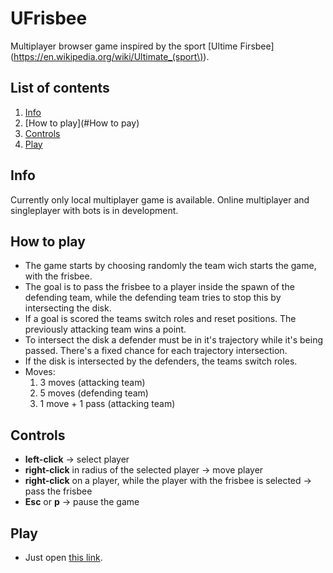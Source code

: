 # UFrisbee

Multiplayer browser game inspired by the sport [Ultime Firsbee](https://en.wikipedia.org/wiki/Ultimate_(sport\)).

## List of contents

1. [Info](#Info)
1. [How to play](#How to pay)
1. [Controls](#Controls)
1. [Play](#Play)

## Info

Currently only local multiplayer game is available. Online multiplayer and singleplayer with bots is in development.

## How to play

- The game starts by choosing randomly the team wich starts the game, with the frisbee.
- The goal is to pass the frisbee to a player inside the spawn of the defending team, while the defending team tries to stop this by intersecting the disk.
- If a goal is scored the teams switch roles and reset positions. The previously attacking team wins a point.
- To intersect the disk a defender must be in it's trajectory while it's being passed. There's a fixed chance for each trajectory intersection.
- If the disk is intersected by the defenders, the teams switch roles.
- Moves:
  1. 3 moves (attacking team) 
  1. 5 moves (defending team)
  1. 1 move + 1 pass (attacking team)
  
## Controls

- **left-click** -> select player
- **right-click** in radius of the selected player -> move player 
- **right-click** on a player, while the player with the frisbee is selected -> pass the frisbee 
- **Esc** or **p** -> pause the game

## Play

- Just open [this link](https://goncrust.github.io/UFrisbee/).
